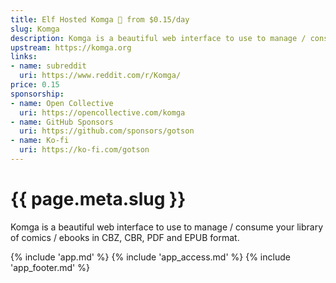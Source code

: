 ```yaml
---
title: Elf Hosted Komga 🧝 from $0.15/day
slug: Komga
description: Komga is a beautiful web interface to use to manage / consume your library of comics / ebooks in CBZ, CBR, PDF and EPUB format
upstream: https://komga.org
links:
- name: subreddit
  uri: https://www.reddit.com/r/Komga/
price: 0.15
sponsorship: 
- name: Open Collective
  uri: https://opencollective.com/komga
- name: GitHub Sponsors
  uri: https://github.com/sponsors/gotson
- name: Ko-fi
  uri: https://ko-fi.com/gotson 
---
```


# {{ page.meta.slug }}

Komga is a beautiful web interface to use to manage / consume your library of comics / ebooks in CBZ, CBR, PDF and EPUB format.

{% include 'app.md' %}
{% include 'app_access.md' %}
{% include 'app_footer.md' %}
